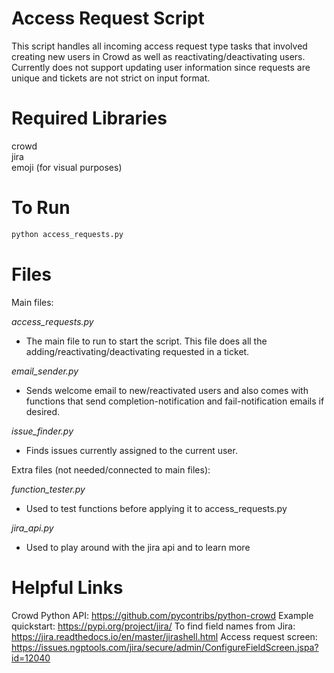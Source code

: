 Access Request Script
=============

This script handles all incoming access request type tasks that involved creating new users in Crowd as well as reactivating/deactivating users. Currently does not support updating user information since requests are unique and tickets are not strict on input format.

Required Libraries
=============

crowd  
jira  
emoji (for visual purposes)  

To Run
=============

```python
python access_requests.py
```

Files
=============

Main files:

*access_requests.py*

* The main file to run to start the script. This file does all the adding/reactivating/deactivating requested in a ticket.

*email_sender.py*

* Sends welcome email to new/reactivated users and also comes with functions that send completion-notification and fail-notification emails if desired.

*issue_finder.py*

* Finds issues currently assigned to the current user.

Extra files (not needed/connected to main files):

*function_tester.py*

* Used to test functions before applying it to access_requests.py

*jira_api.py*

* Used to play around with the jira api and to learn more

Helpful Links
=============

Crowd Python API: https://github.com/pycontribs/python-crowd
Example quickstart: https://pypi.org/project/jira/
To find field names from Jira: https://jira.readthedocs.io/en/master/jirashell.html
Access request screen: https://issues.ngptools.com/jira/secure/admin/ConfigureFieldScreen.jspa?id=12040